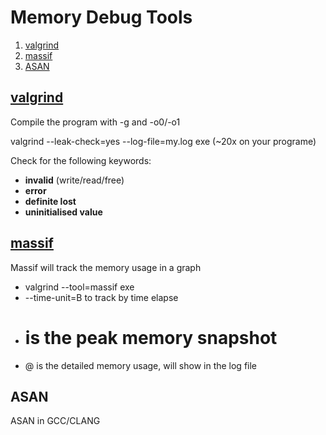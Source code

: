 # Memory Debug Tools
1. [valgrind](#valgrind)
2. [massif](#massif)
2. [ASAN](#ASAN)


## [valgrind](http://www.valgrind.org/docs/manual/quick-start.html)

Compile the program with -g and -o0/-o1

valgrind --leak-check=yes --log-file=my.log exe (~20x on your programe)

Check for the following keywords:

- **invalid** (write/read/free)
- **error**
- **definite lost**
- **uninitialised value**

## [massif](http://valgrind.org/docs/manual/ms-manual.html)

Massif will track the memory usage in a graph
- valgrind --tool=massif exe
- --time-unit=B to track by time elapse
- # is the peak memory snapshot
- @ is the detailed memory usage, will show in the log file

## ASAN
ASAN in GCC/CLANG
